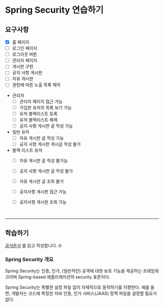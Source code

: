 # Spring Security 연습하기

## 요구사항
- [x] 홈 페이지
- [ ] 로그인 페이지
- [ ] 로그아웃 버튼
- [ ] 관리자 페이지
- [ ] 게시판 구현
- [ ] 공지 사항 게시판
- [ ] 자유 게시판
- [ ] 권한에 따른 노출 목록 제어
- 관리자
    - [ ] 관리자 페이지 접근 가능
    - [ ] 가입한 유저의 목록 보기 가능
    - [ ] 유저 블랙리스트 등록
    - [ ] 유저 블랙리스트 해제
    - [ ] 공지 사항 게시판 글 작성 가능
- 일반 유저
    - [ ] 자유 게시판 글 작성 가능
    - [ ] 공지 사항 게시판 게시글 작성 불가

- 블랙 리스트 유저
    - [ ] 자유 게시판 글 작성 불가능
    - [ ] 공지 사항 게시판 글 작성 불가
    - [ ] 자유 게시판 글 조회 불가
    - [ ] 공지사항 게시판 접근 가능
    - [ ] 공지사항 게시판 조회 가능
    



<br/>



---

## 학습하기
[공식문서](https://docs.spring.io/spring-security/site/docs/current/reference/html5/) 를 읽고 작성합니다. 🤓

### Spring Security 개요
Spring Security는 인증, 인가, (일반적인) 공격에 대한 보호 기능을 제공하는 프레임워크이며 Spring-based 애플리케이션의 security 표준이다.

Spring Security는 특별한 설정 파일 없이 자체적으로 동작하기를 지향한다. 예를 들면, 개발자는 코드에 특정한 자바 인증, 인가 서비스(JAAS) 정책 파일을 설정할 필요가 없다.

















